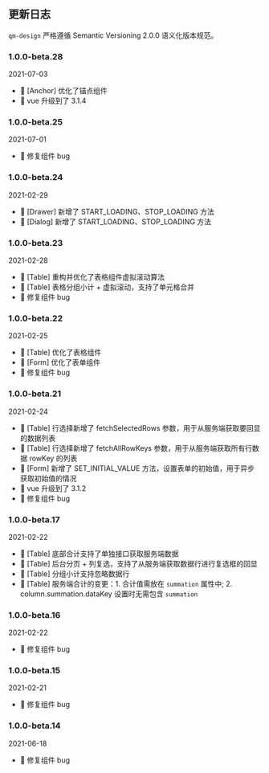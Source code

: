 ## 更新日志

`qm-design` 严格遵循 Semantic Versioning 2.0.0 语义化版本规范。

### 1.0.0-beta.28

2021-07-03

- 🌟 [Anchor] 优化了锚点组件
- 🌟 vue 升级到了 3.1.4

### 1.0.0-beta.25

2021-07-01

- 🐞 修复组件 bug

### 1.0.0-beta.24

2021-02-29

- 🌟 [Drawer] 新增了 START_LOADING、STOP_LOADING 方法
- 🌟 [Dialog] 新增了 START_LOADING、STOP_LOADING 方法

### 1.0.0-beta.23

2021-02-28

- 🌟 [Table] 重构并优化了表格组件虚拟滚动算法
- 🌟 [Table] 表格分组小计 + 虚拟滚动，支持了单元格合并
- 🐞 修复组件 bug

### 1.0.0-beta.22

2021-02-25

- 🌟 [Table] 优化了表格组件
- 🌟 [Form] 优化了表单组件
- 🐞 修复组件 bug

### 1.0.0-beta.21

2021-02-24

- 🎉 [Table] 行选择新增了 fetchSelectedRows 参数，用于从服务端获取要回显的数据列表
- 🎉 [Table] 行选择新增了 fetchAllRowKeys 参数，用于从服务端获取所有行数据 rowKey 的列表
- 🎉 [Form] 新增了 SET_INITIAL_VALUE 方法，设置表单的初始值，用于异步获取初始值的情况
- 🌟 vue 升级到了 3.1.2
- 🐞 修复组件 bug

### 1.0.0-beta.17

2021-02-22

- 🎉 [Table] 底部合计支持了单独接口获取服务端数据
- 🎉 [Table] 后台分页 + 列复选，支持了从服务端获取数据行进行复选框的回显
- 🎉 [Table] 分组小计支持忽略数据行
- 🌟 [Table] 服务端合计的变更：1. 合计值需放在 `summation` 属性中; 2. column.summation.dataKey 设置时无需包含 `summation`

### 1.0.0-beta.16

2021-02-22

- 🐞 修复组件 bug

### 1.0.0-beta.15

2021-02-21

- 🐞 修复组件 bug

### 1.0.0-beta.14

2021-06-18

- 🐞 修复组件 bug

